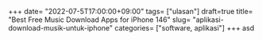 +++
date= "2022-07-5T17:00:00+09:00"
tags= ["ulasan"]
draft=true
title= "Best Free Music Download Apps for iPhone        146"
slug= "aplikasi-download-musik-untuk-iphone"
categories= ["software, aplikasi"]
+++
asd
